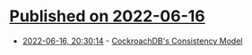 # [Published on 2022-06-16](index.md)

* [2022-06-16, 20:30:14](https://news.ycombinator.com/item?id=31770618) - [CockroachDB's Consistency Model](https://www.cockroachlabs.com/blog/consistency-model/)
